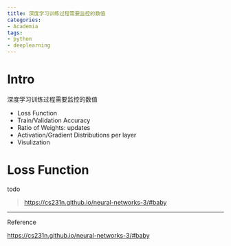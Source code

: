 ```yaml
---
title: 深度学习训练过程需要监控的数值
categories:
- Academia
tags:
- python
- deeplearning
---
```


# Intro

深度学习训练过程需要监控的数值

- Loss Function
- Train/Validation Accuracy
- Ratio of Weights: updates
- Activation/Gradient Distributions per layer
- Visulization

# Loss Function

todo

> https://cs231n.github.io/neural-networks-3/#baby





---

Reference

https://cs231n.github.io/neural-networks-3/#baby